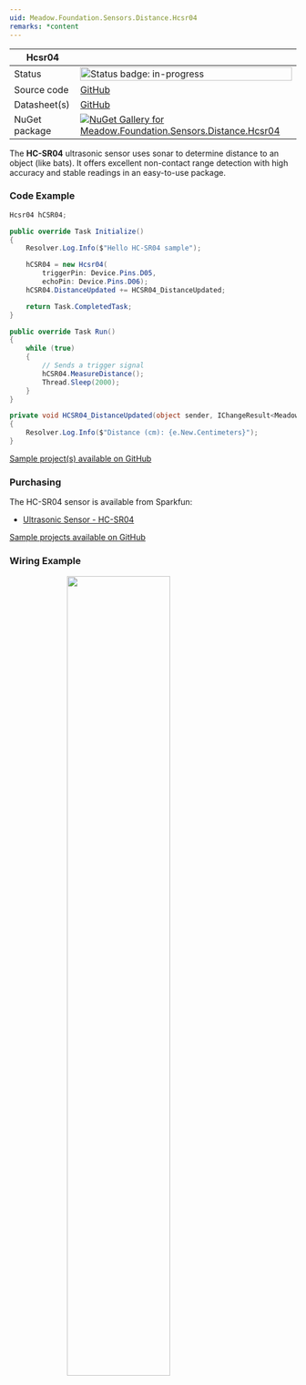 ```yaml
---
uid: Meadow.Foundation.Sensors.Distance.Hcsr04
remarks: *content
---
```


| Hcsr04 | |
|--------|--------|
| Status | <img src="https://img.shields.io/badge/InProgress-yellow" style="width: auto; height: -webkit-fill-available;" alt="Status badge: in-progress" /> |
| Source code | [GitHub](https://github.com/WildernessLabs/Meadow.Foundation/tree/main/Source/Meadow.Foundation.Peripherals/Sensors.Distance.Hcsr04) |
| Datasheet(s) | [GitHub](https://github.com/WildernessLabs/Meadow.Foundation/tree/main/Source/Meadow.Foundation.Peripherals/Sensors.Distance.Hcsr04/Datasheet) |
| NuGet package | <a href="https://www.nuget.org/packages/Meadow.Foundation.Sensors.Distance.Hcsr04/" target="_blank"><img src="https://img.shields.io/nuget/v/Meadow.Foundation.Sensors.Distance.Hcsr04.svg?label=Meadow.Foundation.Sensors.Distance.Hcsr04" alt="NuGet Gallery for Meadow.Foundation.Sensors.Distance.Hcsr04" /></a> |

The **HC-SR04** ultrasonic sensor uses sonar to determine distance to an object (like bats). It offers excellent non-contact range detection with high accuracy and stable readings in an easy-to-use package.

### Code Example

```csharp
Hcsr04 hCSR04;

public override Task Initialize()
{
    Resolver.Log.Info($"Hello HC-SR04 sample");

    hCSR04 = new Hcsr04(
        triggerPin: Device.Pins.D05,
        echoPin: Device.Pins.D06);
    hCSR04.DistanceUpdated += HCSR04_DistanceUpdated;

    return Task.CompletedTask;
}

public override Task Run()
{
    while (true)
    {
        // Sends a trigger signal
        hCSR04.MeasureDistance();
        Thread.Sleep(2000);
    }
}

private void HCSR04_DistanceUpdated(object sender, IChangeResult<Meadow.Units.Length> e)
{
    Resolver.Log.Info($"Distance (cm): {e.New.Centimeters}");
}

```

[Sample project(s) available on GitHub](https://github.com/WildernessLabs/Meadow.Foundation/tree/main/Source/Meadow.Foundation.Peripherals/Sensors.Distance.Hcsr04/Samples/Hcsr04_Sample)

### Purchasing

The HC-SR04 sensor is available from Sparkfun:

* [Ultrasonic Sensor - HC-SR04](https://www.sparkfun.com/products/13959)

[Sample projects available on GitHub](https://github.com/WildernessLabs/Meadow.Foundation/tree/main/Source/Meadow.Foundation.Peripherals/Sensors.Distance.Hcsr04/Samples/) 

### Wiring Example

<img src="../../API_Assets/Meadow.Foundation.Sensors.Distance.HCSR04/HCSR04_Fritzing.svg" 
    style="width: 60%; display: block; margin-left: auto; margin-right: auto;" />




